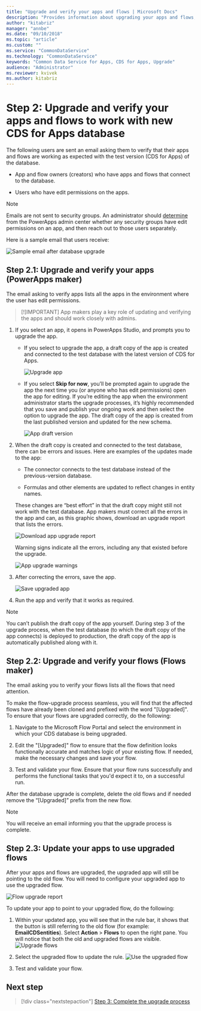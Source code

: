 ```yaml
---
title: "Upgrade and verify your apps and flows | Microsoft Docs"
description: "Provides information about upgrading your apps and flows, and then verifying it to ensure it works with the test CDS for Apps database."
author: "kitabriz"
manager: "annbe"
ms.date: "09/10/2018"
ms.topic: "article"
ms.custom: ""
ms.service: "CommonDataService"
ms.technology: "CommonDataService"
keywords: "Common Data Service for Apps, CDS for Apps, Upgrade"
audience: "Administrator"
ms.reviewer: kvivek
ms.author: kitabriz
---
```


# Step 2: Upgrade and verify your apps and flows to work with new CDS for Apps database

The following users are sent an email asking them to verify that their apps and
flows are working as expected with the test version (CDS for Apps) of the
database. 

-   App and flow owners (creators) who have apps and flows that connect to the
    database. 

-   Users who have edit permissions on the apps. 

> [!NOTE]
> Emails are not sent to security groups. An administrator should
[determine](https://docs.microsoft.com/en-us/powerapps/administrator/admin-manage-apps)
from the PowerApps admin center whether any security groups have edit
permissions on an app, and then reach out to those users separately.

Here is a sample email that users receive: 

![Sample email after database upgrade](media/upgrade-email.png)

## Step 2.1: Upgrade and verify your apps (PowerApps maker)

The email asking to verify apps lists all the apps in the environment where the
user has edit permissions.

> [!]IMPORTANT]
> App makers play a key role of updating and verifying the apps and should work
closely with admins. 

1.  If you select an app, it opens in PowerApps Studio, and prompts you to
    upgrade the app.

    - If you select to upgrade the app, a draft copy of the app is created and
        connected to the test database with the latest version of CDS for Apps.

        ![Upgrade app](media/upgrade-app-01.png)

    - If you select **Skip for now**, you’ll be prompted again to upgrade the app
    the next time you (or anyone who has edit permissions) open the app for
    editing. If you’re editing the app when the environment administrator starts
    the upgrade processes, it’s highly recommended that you save and publish
    your ongoing work and then select the option to upgrade the app. The draft
    copy of the app is created from the last published version and updated for
    the new schema.

        ![App draft version](media/upgrade-app-02.png)


1.  When the draft copy is created and connected to the test database, there can
    be errors and issues. Here are examples of the updates made to the app: 

    -   The connector connects to the test database instead of the previous-version
    database. 

    -   Formulas and other elements are updated to reflect changes in entity names. 

    These changes are “best effort” in that the draft copy might still not work with the test database. App makers must correct all the errors in the app and can, as this graphic shows, download an upgrade report that lists the errors.

    ![Download app upgrade report](media/download-app-upgrade-report.png)

    Warning signs indicate all the errors, including any that existed before the upgrade. 

    ![App upgrade warnings](media/app-upgrade-warnings.png)

1.  After correcting the errors, save the app. 

    ![Save upgraded app](media/save-upgraded-app.png)

1.  Run the app and verify that it works as required.  

> [!NOTE]  
> You can’t publish the draft copy of the app yourself. During step 3 of the upgrade process, when the test database (to which the draft copy of the app connects) is deployed to production, the draft copy of the app is automatically published along with it.

## Step 2.2: Upgrade and verify your flows (Flows maker)

The email asking you to verify your flows lists all the flows that need
attention.

To make the flow-upgrade process seamless, you will find that the affected flows
have already been cloned and prefixed with the word "[Upgraded]". To ensure that
your flows are upgraded correctly, do the following:

1.  Navigate to the Microsoft Flow Portal and select the environment in
    which your CDS database is being upgraded.

2.  Edit the "[Upgraded]" flow to ensure that the flow definition looks
    functionally accurate and matches logic of your existing flow. If needed,
    make the necessary changes and save your flow.

3.  Test and validate your flow. Ensure that your flow runs successfully and
    performs the functional tasks that you'd expect it to, on a successful run.

After the database upgrade is complete, delete the old flows and if needed
remove the “[Upgraded]” prefix from the new flow.

> [!NOTE]
> You will receive an email informing you that the upgrade process is complete.

## Step 2.3: Update your apps to use upgraded flows

After your apps and flows are upgraded, the upgraded app will still be pointing to the old flow. You will need to configure your upgraded app to use the upgraded flow.

![Flow upgrade report](media/flow-upgrade-message.png)

To update your app to point to your upgraded flow, do the following:

1. Within your updated app, you will see that in the rule bar, it shows that the button is still referring to the old flow (for example: **EmailCDSentities**). Select **Action** > **Flows** to open the right pane. You will notice that both the old and upgraded flows are visible.
    ![Upgrade flows](media/upgrade-flow-01.png)

1.  Select the upgraded flow to update the rule. 
    ![Use the upgraded flow](media/upgrade-flow-02.png)

1.  Test and validate your flow.

## Next step

> [!div class="nextstepaction"]
> [Step 3: Complete the upgrade process](complete-upgrade-process.md)